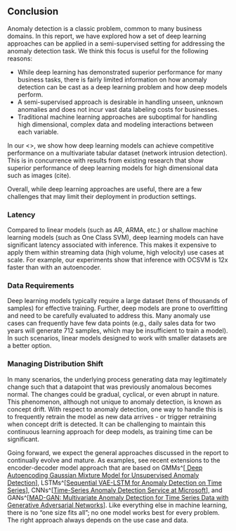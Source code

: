## Conclusion

Anomaly detection is a classic problem, common to many business domains. In this
report, we have explored how a set of deep learning approaches can be applied in
a semi-supervised setting for addressing the anomaly detection task. We think
this focus is useful for the following reasons:
- While deep learning has demonstrated superior performance for many business
tasks, there is fairly limited information on how anomaly detection can be cast
as a deep learning problem and how deep models perform.
- A semi-supervised approach is desirable in handling unseen, unknown anomalies
and does not incur vast data labeling costs for businesses.
- Traditional machine learning approaches are suboptimal for handling high
dimensional, complex data and modeling interactions between each variable.

In our <<prototype>>, we show how deep learning models can achieve competitive
performance on a multivariate tabular dataset (network intrusion detection).
This is in concurrence with results from existing research that show superior
performance of deep learning models for high dimensional data such as images
(cite).

Overall, while deep learning approaches are useful, there are a few challenges
that may limit their deployment in production settings.

### Latency

Compared to linear models (such as AR, ARMA, etc.) or shallow machine learning
models (such as One Class SVM), deep learning models can have significant
latency associated with inference. This makes it expensive to apply them within
streaming data (high volume, high velocity) use cases at scale. For example, our
experiments show that inference with OCSVM is 12x faster than with an
autoencoder. 

### Data Requirements

Deep learning models typically require a large dataset (tens of thousands of
samples) for effective training. Further, deep models are prone to overfitting
and need to be carefully evaluated to address this. Many anomaly use cases can
frequently have few data points (e.g., daily sales data for two years will
generate 712 samples, which may be insufficient to train a model). In such
scenarios, linear models designed to work with smaller datasets are a better
option.

### Managing Distribution Shift

In many scenarios, the underlying process generating data may legitimately
change such that a datapoint that was previously anomalous becomes normal. The
changes could be gradual, cyclical, or even abrupt in nature. This phenomenon,
although not unique to anomaly detection, is known as concept drift. With
respect to anomaly detection, one way to handle this is to frequently retrain
the model as new data arrives - or trigger retraining when concept drift is
detected. It can be challenging to maintain this continuous learning approach
for deep models, as training time can be significant.

Going forward, we expect the general approaches discussed in the report to
continually evolve and mature. As examples, see recent extensions to the
encoder-decoder model approach that are based on GMMs^[[ Deep Autoencoding
Gaussian Mixture Model for Unsupervised Anomaly
Detection](https://openreview.net/forum?id=BJJLHbb0-)], LSTMs^[[Sequential
VAE-LSTM for Anomaly Detection on Time Series](https://arxiv.org/abs/1910.03818)], 
CNNs^[[Time-Series Anomaly Detection Service at
Microsoft](https://arxiv.org/abs/1906.03821)], and GANs^[[MAD-GAN: Multivariate
Anomaly Detection for Time Series Data with Generative Adversarial
Networks](https://arxiv.org/abs/1901.04997)].
Like everything else in machine learning, there is no “one size fits all”; no
one model works best for every problem. The right approach always depends on the
use case and data. 
